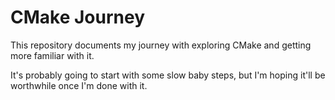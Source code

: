 CMake Journey
=============

This repository documents my journey with exploring CMake and getting more familiar with it.

It's probably going to start with some slow baby steps, but I'm hoping it'll be worthwhile once I'm done with it.

